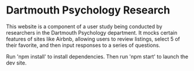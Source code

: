 # Dartmouth Psychology Research

This website is a component of a user study being conducted by researchers in
the Dartmouth Psychology department. It mocks certain features of sites like
Airbnb, allowing users to review listings, select 5 of their favorite, and
then input responses to a series of questions.

Run 'npm install' to install dependencies.
Then run 'npm start' to launch the dev site.
